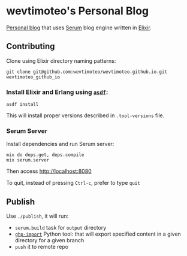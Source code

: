 # wevtimoteo's Personal Blog

[Personal blog](https://wevtimoteo.github.io) that uses [Serum](https://dalgona.github.io/Serum) blog engine written in [Elixir](https://elixir-lang.org/).

## Contributing

Clone using Elixir directory naming patterns:

```
git clone git@github.com:wevtimoteo/wevtimoteo.github.io.git wevtimoteo_github_io
```

### Install Elixir and Erlang using [`asdf`](https://github.com/asdf-vm/asdf):

```
asdf install
```

This will install proper versions described in `.tool-versions` file.


### Serum Server

Install dependencies and run Serum server:

```
mix do deps.get, deps.compile
mix serum.server
```

Then access [http://localhost:8080](http://localhost:8080)

To quit, instead of pressing `Ctrl-c`, prefer to type `quit`

## Publish

Use `./publish`, it will run:

* `serum.build` task for `output` directory
* [`ghp-import`](https://github.com/davisp/ghp-import) Python tool: that will export specified content in a given directory for a given branch
* `push` it to remote repo
